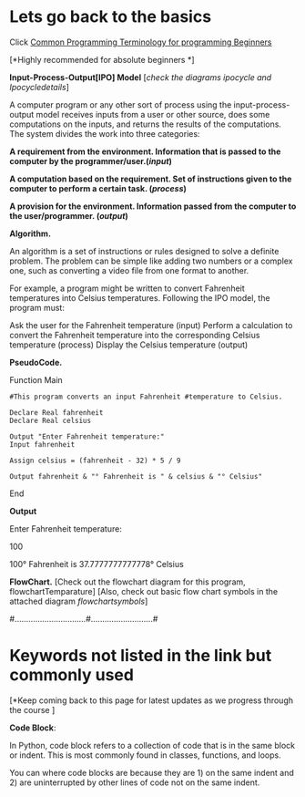 # Lets go back to the basics

Click [Common Programming Terminology for programming Beginners](https://hackr.io/blog/programming-terms-definitions-for-beginners)


[*Highly recommended for absolute beginners *]



**Input-Process-Output[IPO] Model** [*check the diagrams ipocycle and Ipocycledetails*]

A computer program or any other sort of process using the input-process-output model receives inputs from a user or other source, does some computations on the inputs, and returns the results of the computations. The system divides the work into three categories:

**A requirement from the environment. Information that is passed to the computer by the programmer/user.(*input*)**


**A computation based on the requirement. Set of instructions given to the computer to perform a certain task. (*process*)**


**A provision for the environment. Information passed from the computer to the user/programmer. (*output*)**

**Algorithm.**

An algorithm is a set of instructions or rules designed to solve a definite problem. The problem can be simple like adding two numbers or a complex one, such as converting a video file from one format to another.

For example, a program might be written to convert Fahrenheit temperatures into Celsius temperatures. Following the IPO model, the program must:

Ask the user for the Fahrenheit temperature (input)
Perform a calculation to convert the Fahrenheit temperature into the corresponding Celsius temperature (process)
Display the Celsius temperature (output)


**PseudoCode.**

Function Main
    
    #This program converts an input Fahrenheit #temperature to Celsius.

    Declare Real fahrenheit
    Declare Real celsius
    
    Output "Enter Fahrenheit temperature:"
    Input fahrenheit

    Assign celsius = (fahrenheit - 32) * 5 / 9

    Output fahrenheit & "° Fahrenheit is " & celsius & "° Celsius"
End

**Output**


Enter Fahrenheit temperature:

100

100° Fahrenheit is 37.7777777777778° Celsius


**FlowChart.**
[Check out the flowchart diagram for this program, flowchartTemparature]
[Also, check out basic flow chart symbols in the attached diagram *flowchartsymbols*]

#...............................#...........................#
# Keywords not listed  in the link but  commonly  used
[*Keep coming back to this page for latest updates as we progress through the course ]

**Code Block**:

In Python, code block refers to a collection of code that is in the same block or indent. This is most commonly found in classes, functions, and loops.

You can where code blocks are because they are 1) on the same indent and 2) are uninterrupted by other lines of code not on the same indent.

